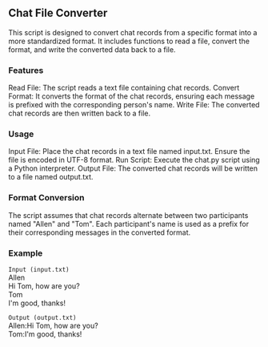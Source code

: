 ## Chat File Converter
This script is designed to convert chat records from a specific format into a more standardized format. It includes functions to read a file, convert the format, and write the converted data back to a file.

### Features
Read File: The script reads a text file containing chat records.
Convert Format: It converts the format of the chat records, ensuring each message is prefixed with the corresponding person's name.
Write File: The converted chat records are then written back to a file.

### Usage
Input File: Place the chat records in a text file named input.txt. Ensure the file is encoded in UTF-8 format.
Run Script: Execute the chat.py script using a Python interpreter.
Output File: The converted chat records will be written to a file named output.txt.

### Format Conversion
The script assumes that chat records alternate between two participants named "Allen" and "Tom".
Each participant's name is used as a prefix for their corresponding messages in the converted format.

### Example
`Input (input.txt)`\
Allen\
Hi Tom, how are you?\
Tom\
I'm good, thanks!

`Output (output.txt)`\
Allen:Hi Tom, how are you?\
Tom:I'm good, thanks!
